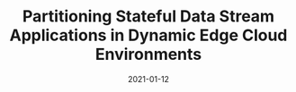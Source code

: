 ---
title: "Partitioning Stateful Data Stream Applications in Dynamic Edge Cloud Environments"
collection: journals
permalink: /publication/Partitioning
date: 2021-01-12
year: "2021"
venue: "IEEE Transactions on Services Computing"
city: 
state: ""
thumbnail: "Partitioning.png"
teaser :
authors: "Shaoshuai Ding, Lei Yang, Jiannong Cao, Wei Cai, Mingkui Tan, Zhenyu Wang"
bibtex: Partitioning.txt
uri: Partitioning.pdf
arxiv: 
project: 
source: 
poster: 
data:
---